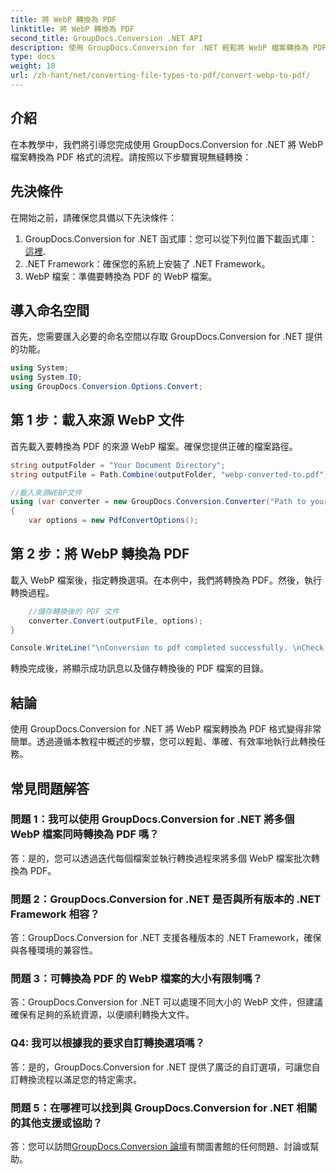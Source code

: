 ```yaml
---
title: 將 WebP 轉換為 PDF
linktitle: 將 WebP 轉換為 PDF
second_title: GroupDocs.Conversion .NET API
description: 使用 GroupDocs.Conversion for .NET 輕鬆將 WebP 檔案轉換為 PDF 格式。簡化您的文件轉換任務。
type: docs
weight: 18
url: /zh-hant/net/converting-file-types-to-pdf/convert-webp-to-pdf/
---
```

## 介紹
在本教學中，我們將引導您完成使用 GroupDocs.Conversion for .NET 將 WebP 檔案轉換為 PDF 格式的流程。請按照以下步驟實現無縫轉換：

## 先決條件

在開始之前，請確保您具備以下先決條件：

1.  GroupDocs.Conversion for .NET 函式庫：您可以從下列位置下載函式庫：[這裡](https://releases.groupdocs.com/conversion/net/).
2. .NET Framework：確保您的系統上安裝了 .NET Framework。
3. WebP 檔案：準備要轉換為 PDF 的 WebP 檔案。

## 導入命名空間

首先，您需要匯入必要的命名空間以存取 GroupDocs.Conversion for .NET 提供的功能。

```csharp
using System;
using System.IO;
using GroupDocs.Conversion.Options.Convert;
```

## 第 1 步：載入來源 WebP 文件

首先載入要轉換為 PDF 的來源 WebP 檔案。確保您提供正確的檔案路徑。

```csharp
string outputFolder = "Your Document Directory";
string outputFile = Path.Combine(outputFolder, "webp-converted-to.pdf");

//載入來源WEBP文件
using (var converter = new GroupDocs.Conversion.Converter("Path to your WebP file"))
{
    var options = new PdfConvertOptions();
```

## 第 2 步：將 WebP 轉換為 PDF

載入 WebP 檔案後，指定轉換選項。在本例中，我們將轉換為 PDF。然後，執行轉換過程。

```csharp
    //儲存轉換後的 PDF 文件
    converter.Convert(outputFile, options);
}

Console.WriteLine("\nConversion to pdf completed successfully. \nCheck output in {0}", outputFolder);
```

轉換完成後，將顯示成功訊息以及儲存轉換後的 PDF 檔案的目錄。

## 結論

使用 GroupDocs.Conversion for .NET 將 WebP 檔案轉換為 PDF 格式變得非常簡單。透過遵循本教程中概述的步驟，您可以輕鬆、準確、有效率地執行此轉換任務。

## 常見問題解答

### 問題 1：我可以使用 GroupDocs.Conversion for .NET 將多個 WebP 檔案同時轉換為 PDF 嗎？

答：是的，您可以透過迭代每個檔案並執行轉換過程來將多個 WebP 檔案批次轉換為 PDF。

### 問題 2：GroupDocs.Conversion for .NET 是否與所有版本的 .NET Framework 相容？

答：GroupDocs.Conversion for .NET 支援各種版本的 .NET Framework，確保與各種環境的兼容性。

### 問題 3：可轉換為 PDF 的 WebP 檔案的大小有限制嗎？

答：GroupDocs.Conversion for .NET 可以處理不同大小的 WebP 文件，但建議確保有足夠的系統資源，以便順利轉換大文件。

### Q4: 我可以根據我的要求自訂轉換選項嗎？

答：是的，GroupDocs.Conversion for .NET 提供了廣泛的自訂選項，可讓您自訂轉換流程以滿足您的特定需求。

### 問題 5：在哪裡可以找到與 GroupDocs.Conversion for .NET 相關的其他支援或協助？

答：您可以訪問[GroupDocs.Conversion 論壇](https://forum.groupdocs.com/c/conversion/11)有關圖書館的任何問題、討論或幫助。